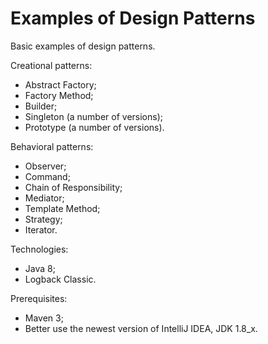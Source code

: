 # Examples of Design Patterns

Basic examples of design patterns.

Creational patterns:
- Abstract Factory;
- Factory Method;
- Builder;
- Singleton (a number of versions);
- Prototype (a number of versions).

Behavioral patterns:
- Observer;
- Command;
- Chain of Responsibility;
- Mediator;
- Template Method;
- Strategy;
- Iterator.

Technologies:
- Java 8;
- Logback Classic.

Prerequisites:
- Maven 3;
- Better use the newest version of IntelliJ IDEA, JDK 1.8_x.
